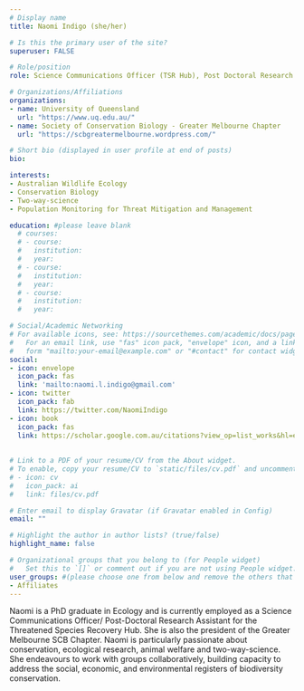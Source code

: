 ```yaml
---
# Display name
title: Naomi Indigo (she/her)

# Is this the primary user of the site?
superuser: FALSE

# Role/position
role: Science Communications Officer (TSR Hub), Post Doctoral Research Assistant

# Organizations/Affiliations
organizations:
- name: University of Queensland
  url: "https://www.uq.edu.au/"
- name: Society of Conservation Biology - Greater Melbourne Chapter  
  url: "https://scbgreatermelbourne.wordpress.com/"

# Short bio (displayed in user profile at end of posts)
bio: 

interests:
- Australian Wildlife Ecology
- Conservation Biology
- Two-way-science
- Population Monitoring for Threat Mitigation and Management

education: #please leave blank
  # courses:
  # - course:
  #   institution:
  #   year:
  # - course:
  #   institution:
  #   year:
  # - course:
  #   institution:
  #   year:

# Social/Academic Networking
# For available icons, see: https://sourcethemes.com/academic/docs/page-builder/#icons
#   For an email link, use "fas" icon pack, "envelope" icon, and a link in the
#   form "mailto:your-email@example.com" or "#contact" for contact widget.
social:
- icon: envelope
  icon_pack: fas
  link: 'mailto:naomi.l.indigo@gmail.com'
- icon: twitter
  icon_pack: fab
  link: https://twitter.com/NaomiIndigo
- icon: book
  icon_pack: fas
  link: https://scholar.google.com.au/citations?view_op=list_works&hl=en&hl=en&user=y7mv7jUAAAAJ
    
  
# Link to a PDF of your resume/CV from the About widget.
# To enable, copy your resume/CV to `static/files/cv.pdf` and uncomment the lines below.
# - icon: cv
#   icon_pack: ai
#   link: files/cv.pdf

# Enter email to display Gravatar (if Gravatar enabled in Config)
email: ""

# Highlight the author in author lists? (true/false)
highlight_name: false

# Organizational groups that you belong to (for People widget)
#   Set this to `[]` or comment out if you are not using People widget.
user_groups: #(please choose one from below and remove the others that aren't needed)
- Affiliates
---
```


Naomi is a PhD graduate in Ecology and is currently employed as a Science Communications Officer/ Post-Doctoral Research Assistant for the Threatened Species Recovery Hub. She is also the president of the Greater Melbourne SCB Chapter.
Naomi is particularly passionate about conservation, ecological research, animal welfare and two-way-science. She endeavours to work with groups collaboratively, building capacity to address the social, economic, and environmental registers of biodiversity conservation. 